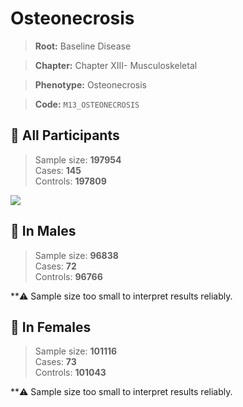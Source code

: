 # Osteonecrosis

> **Root:** Baseline Disease  

> **Chapter:** Chapter XIII- Musculoskeletal  

> **Phenotype:** Osteonecrosis  

> **Code:** `M13_OSTEONECROSIS`

## 🧪 All Participants  
> Sample size: **197954**  
> Cases: **145**  
> Controls: **197809**
<img src="/Disease/Figures/ALL/Baseline/M13_OSTEONECROSIS.png"/>
<CsvTable src="/Disease_Data/ALL/Baseline/LG_M13_OSTEONECROSIS.csv" label="🔍 View full results" />

## 👨 In Males  
> Sample size: **96838**  
> Cases: **72**  
> Controls: **96766**

**⚠️ Sample size too small to interpret results reliably.

## 👩 In Females  
> Sample size: **101116**  
> Cases: **73**  
> Controls: **101043**

**⚠️ Sample size too small to interpret results reliably.
